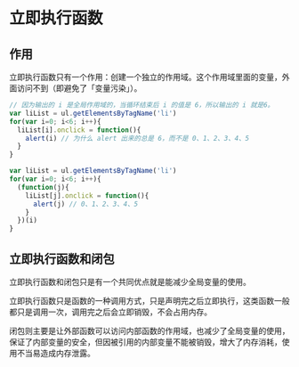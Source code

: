 
# 立即执行函数

## 作用

立即执行函数只有一个作用：创建一个独立的作用域。这个作用域里面的变量，外面访问不到（即避免了「变量污染」）。

```js
// 因为输出的 i 是全局作用域的，当循环结束后 i 的值是 6，所以输出的 i 就是6。
var liList = ul.getElementsByTagName('li')
for(var i=0; i<6; i++){
  liList[i].onclick = function(){
    alert(i) // 为什么 alert 出来的总是 6，而不是 0、1、2、3、4、5
  }
}

var liList = ul.getElementsByTagName('li')
for(var i=0; i<6; i++){
  (function(j){
    liList[j].onclick = function(){
      alert(j) // 0、1、2、3、4、5
    }
  })(i)
}
```

## 立即执行函数和闭包

立即执行函数和闭包只是有一个共同优点就是能减少全局变量的使用。

立即执行函数只是函数的一种调用方式，只是声明完之后立即执行，这类函数一般都只是调用一次，调用完之后会立即销毁，不会占用内存。

闭包则主要是让外部函数可以访问内部函数的作用域，也减少了全局变量的使用，保证了内部变量的安全，但因被引用的内部变量不能被销毁，增大了内存消耗，使用不当易造成内存泄露。
